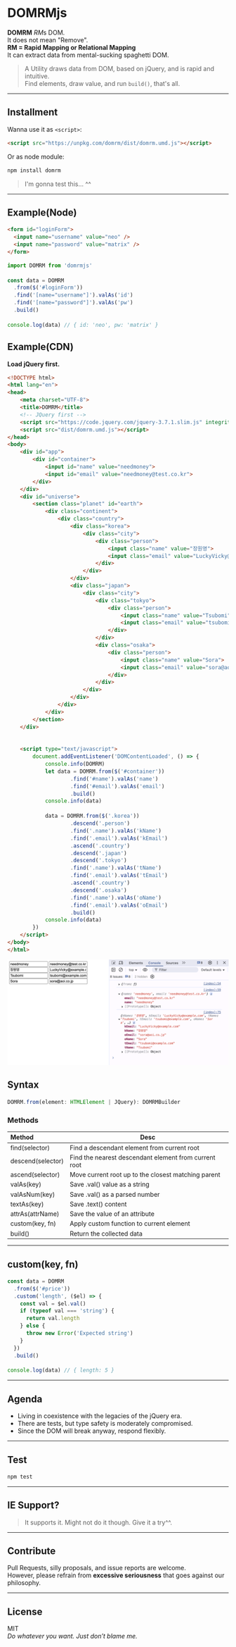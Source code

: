 # DOMRMjs

**DOMRM** *RM*s DOM.   
It does not mean "Remove".   
**RM = Rapid Mapping or Relational Mapping**   
It can extract data from mental-sucking spaghetti DOM.

> A Utility draws data from DOM, based on jQuery, and is rapid and intuitive.   
> Find elements, draw value, and run `build()`, that's all.

---

## Installment

Wanna use it as `<script>`:

```html
<script src="https://unpkg.com/domrm/dist/domrm.umd.js"></script>
```

Or as node module:

```bash
npm install domrm
```

> I'm gonna test this... ^^

---

## Example(Node)

```html
<form id="loginForm">
  <input name="username" value="neo" />
  <input name="password" value="matrix" />
</form>
```

```ts
import DOMRM from 'domrmjs'

const data = DOMRM
  .from($('#loginForm'))
  .find('[name="username"]').valAs('id')
  .find('[name="password"]').valAs('pw')
  .build()

console.log(data) // { id: 'neo', pw: 'matrix' }
```

## Example(CDN)

**Load jQuery first.**

```html
<!DOCTYPE html>
<html lang="en">
<head>
    <meta charset="UTF-8">
    <title>DOMRM</title>
    <!-- JQuery first -->
    <script src="https://code.jquery.com/jquery-3.7.1.slim.js" integrity="sha256-UgvvN8vBkgO0luPSUl2s8TIlOSYRoGFAX4jlCIm9Adc=" crossorigin="anonymous"></script>
    <script src="dist/domrm.umd.js"></script>
</head>
<body>
    <div id="app">
        <div id="container">
            <input id="name" value="needmoney">
            <input id="email" value="needmoney@test.co.kr">
        </div>
    </div>
    <div id="universe">
        <section class="planet" id="earth">
            <div class="continent">
                <div class="country">
                    <div class="korea">
                        <div class="city">
                            <div class="person">
                                <input class="name" value="장원영">
                                <input class="email" value="LuckyVicky@example.com">
                            </div>
                        </div>
                    </div>
                    <div class="japan">
                        <div class="city">
                            <div class="tokyo">
                                <div class="person">
                                    <input class="name" value="Tsubomi">
                                    <input class="email" value="tsubomi@example.com">
                                </div>
                            </div>
                            <div class="osaka">
                                <div class="person">
                                    <input class="name" value="Sora">
                                    <input class="email" value="sora@aoi.co.jp">
                                </div>
                            </div>
                        </div>
                    </div>
                </div>
            </div>
        </section>
    </div>


    <script type="text/javascript">
        document.addEventListener('DOMContentLoaded', () => {
            console.info(DOMRM)
            let data = DOMRM.from($('#container'))
                    .find('#name').valAs('name')
                    .find('#email').valAs('email')
                    .build()
            console.info(data)

            data = DOMRM.from($('.korea'))
                    .descend('.person')
                    .find('.name').valAs('kName')
                    .find('.email').valAs('kEmail')
                    .ascend('.country')
                    .descend('.japan')
                    .descend('.tokyo')
                    .find('.name').valAs('tName')
                    .find('.email').valAs('tEmail')
                    .ascend('.country')
                    .descend('.osaka')
                    .find('.name').valAs('oName')
                    .find('.email').valAs('oEmail')
                    .build()
            console.info(data)
        })
    </script>
</body>
</html>
```

![example-result.png](example-result.png)

## Syntax

```ts
DOMRM.from(element: HTMLElement | JQuery): DOMRMBuilder
```

### Methods

| Method | Desc                                                    |
|:-----|-------------------------------------------------------|
| find(selector) | Find a descendant element from current root           |
| descend(selector) | Find the nearest descendant element from current root |
| ascend(selector) | Move current root up to the closest matching parent            |
| valAs(key) | Save .val() value as a string                   |
| valAsNum(key) | Save .val() as a parsed number                    |
| textAs(key) | Save .text() content                      |
| attrAs(attrName) | Save the value of an attribute               |
| custom(key, fn) | Apply custom function to current element                 |
| build() | Return the collected data                          |

---

## custom(key, fn)

```ts
const data = DOMRM
  .from($('#price'))
  .custom('length', ($el) => {
    const val = $el.val()
    if (typeof val === 'string') {
      return val.length
    } else {
      throw new Error('Expected string')
    }
  })
  .build()

console.log(data) // { length: 5 }
```

---

## Agenda

- Living in coexistence with the legacies of the jQuery era.
- There are tests, but type safety is moderately compromised.
- Since the DOM will break anyway, respond flexibly.

---

## Test

```bash
npm test
```

---

## IE Support?

> It supports it. Might not do it though. Give it a try^^.

---

## Contribute

Pull Requests, silly proposals, and issue reports are welcome.   
However, please refrain from **excessive seriousness** that goes against our philosophy.

---

## License

MIT  
*Do whatever you want. Just don’t blame me.*
